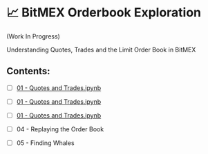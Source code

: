 
# :chart_with_upwards_trend: BitMEX Orderbook Exploration

(Work In Progress)

 Understanding Quotes, Trades and the Limit Order Book in BitMEX

## Contents:

- [ ] [01 - Quotes and Trades.ipynb](./notebooks/01%20-%20Quotes%20and%20Trades.ipynb)
- [ ] [01 - Quotes and Trades.ipynb](./notebooks/02%20-%20Orderbook%20Visualisation.ipynb)
- [ ] [01 - Quotes and Trades.ipynb](./notebooks/03%20-%20Order%20Size%20Exploration.ipynb)
- [ ] 04 - Replaying the Order Book
- [ ] 05 - Finding Whales

